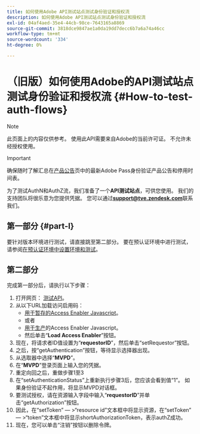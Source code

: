 ```yaml
---
title: 如何使用Adobe API测试站点测试身份验证和授权流
description: 如何使用Adobe API测试站点测试身份验证和授权流
exl-id: 04af4aed-35e4-44cb-98ce-7643165a8869
source-git-commit: 3818dce9847ae1a0da19dd7decc6b7a6a74a46cc
workflow-type: tm+mt
source-wordcount: '334'
ht-degree: 0%

---
```


# （旧版）如何使用Adobe的API测试站点测试身份验证和授权流 {#How-to-test-auth-flows}

>[!NOTE]
>
>此页面上的内容仅供参考。 使用此API需要来自Adobe的当前许可证。 不允许未经授权使用。

>[!IMPORTANT]
>
> 确保随时了解汇总在[产品公告](/help/authentication/product-announcements.md)页中的最新Adobe Pass身份验证产品公告和停用时间表。

为了测试AuthN和AuthZ流，我们准备了一个&#x200B;**API测试站点**，可供您使用。 我们的支持团队将很乐意为您提供凭据。 您可以通过&#x200B;**support@tve.zendesk.com**&#x200B;联系我们。


## 第一部分 {#part-I}

要针对版本环境进行测试，请直接跳至第二部分。  要在预认证环境中进行测试，请参阅[在预认证环境中设置环境和测试](/help/authentication/notes-technical/environments/setting-up-your-environment-and-testing-in-prequal.md)。

## 第二部分

完成第一部分后，请执行以下步骤：


1. 打开网页： [测试API](https://sp.auth-staging.adobe.com/apitest/api.html)。
1. 从以下URL加载访问启用码：
   * [用于暂存的Access Enabler Javascript](https://entitlement.auth-staging.adobe.com/entitlement/js/AccessEnabler.js)。
   * 或者
   * [用于生产](https://entitlement.auth.adobe.com/entitlement/js/AccessEnabler.js)的Access Enabler Javascript。
   * 然后单击“**Load Access Enabler**”按钮。
1. 现在，将请求者ID值设置为“**requestorID**”，然后单击“setRequestor”按钮。
1. 之后，按“getAuthentication”按钮，等待显示选择器出现。
1. 从选取器中选择“**MVPD**”。
1. 在“**MVPD**”登录页面上输入您的凭据。
1. 重定向回之后，重做步骤1至3
1. 在“setAuthenticationStatus”上重新执行步骤3后，您应该会看到值“1”。 如果身份验证不起作用，将显示MVPD对话框。
1. 要测试授权，请在资源输入字段中输入“**requestorID**”并单击“getAuthorization”按钮。
1. 因此，在“setToken” — \>“resource id”文本框中将显示资源，在“setToken” — \>“token”文本框中将显示shortAuthorizationToken，表示authZ成功。
1. 现在，您可以单击“注销”按钮以删除令牌。
